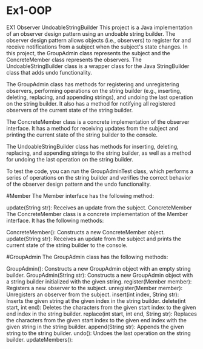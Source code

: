 # Ex1-OOP
EX1 Observer UndoableStringBuilder
This project is a Java implementation of an observer design pattern using an undoable string builder. The observer design pattern allows objects (i.e., observers) to register for and receive notifications from a subject when the subject's state changes. In this project, the GroupAdmin class represents the subject and the ConcreteMember class represents the observers. The UndoableStringBuilder class is a wrapper class for the Java StringBuilder class that adds undo functionality.

The GroupAdmin class has methods for registering and unregistering observers, performing operations on the string builder (e.g., inserting, deleting, replacing, and appending strings), and undoing the last operation on the string builder. It also has a method for notifying all registered observers of the current state of the string builder.

The ConcreteMember class is a concrete implementation of the observer interface. It has a method for receiving updates from the subject and printing the current state of the string builder to the console.

The UndoableStringBuilder class has methods for inserting, deleting, replacing, and appending strings to the string builder, as well as a method for undoing the last operation on the string builder.

To test the code, you can run the GroupAdminTest class, which performs a series of operations on the string builder and verifies the correct behavior of the observer design pattern and the undo functionality.

#Member
The Member interface has the following method:

update(String str): Receives an update from the subject.
ConcreteMember
The ConcreteMember class is a concrete implementation of the Member interface. It has the following methods:

ConcreteMember(): Constructs a new ConcreteMember object.
update(String str): Receives an update from the subject and prints the current state of the string builder to the console.

#GroupAdmin
The GroupAdmin class has the following methods:

GroupAdmin(): Constructs a new GroupAdmin object with an empty string builder.
GroupAdmin(String str): Constructs a new GroupAdmin object with a string builder initialized with the given string.
register(Member member): Registers a new observer to the subject.
unregister(Member member): Unregisters an observer from the subject.
insert(int index, String str): Inserts the given string at the given index in the string builder.
delete(int start, int end): Deletes the characters from the given start index to the given end index in the string builder.
replace(int start, int end, String str): Replaces the characters from the given start index to the given end index with the given string in the string builder.
append(String str): Appends the given string to the string builder.
undo(): Undoes the last operation on the string builder.
updateMembers():

